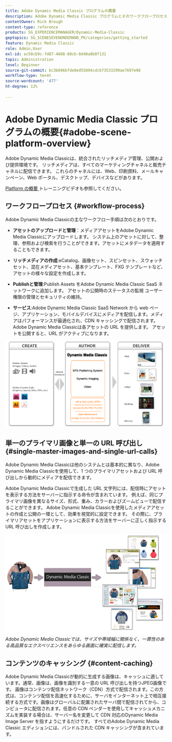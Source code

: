 ```yaml
---
title: Adobe Dynamic Media Classic プログラムの概要
description: Adobe Dynamic Media Classic プログラムとそのワークフロープロセス全体の概要です。
contentOwner: Rick Brough
content-type: reference
products: SG_EXPERIENCEMANAGER/Dynamic-Media-Classic
geptopics: SG_SCENESEVENONDEMAND_PK/categories/getting_started
feature: Dynamic Media Classic
role: Admin,User
exl-id: ac50cb9c-fd87-4608-80cb-8d40a0b8f131
topic: Administration
level: Beginner
source-git-commit: bc3b696bfde0ed55894cdcbf3533299ae7697e98
workflow-type: tm+mt
source-wordcount: '477'
ht-degree: 12%

---
```


# Adobe Dynamic Media Classic プログラムの概要{#adobe-scene-platform-overview}

Adobe Dynamic Media Classicは、統合されたリッチメディア管理、公開および提供環境です。 リッチメディアは、すべてのマーケティングチャネルと販売チャネルに配信できます。 これらのチャネルには、Web、印刷資料、メールキャンペーン、Web ポータル、デスクトップ、デバイスなどがあります。

[Platform の概要 ](https://s7d5.scene7.com/s7viewers/html5/VideoViewer.html?videoserverurl=https://s7d5.scene7.com/is/content/&amp;emailurl=https://s7d5.scene7.com/s7/emailFriend&amp;serverUrl=https://s7d5.scene7.com/is/image/&amp;config=Scene7SharedAssets/Universal_HTML5_Video&amp;contenturl=https://s7d5.scene7.com/skins/&amp;asset=S7tutorials/572_Platform%20Overview_converted%20renamed_Getting%20Started-AVS) トレーニングビデオも参照してください。

## ワークフロープロセス {#workflow-process}

Adobe Dynamic Media Classicの主なワークフロー手順は次のとおりです。

* **アセットのアップロードと管理**：メディアアセットをAdobe Dynamic Media Classicにアップロードします。 システム上のアセットに対して、整理、参照および検索を行うことができます。アセットにメタデータを適用することもできます。

* **リッチメディアの作成**:eCatalog、画像セット、スピンセット、スウォッチセット、混在メディアセット、基本テンプレート、FXG テンプレートなど、アセットの様々な設定を作成します。

* **Publishと管理**:Publish Assets をAdobe Dynamic Media Classic SaaS ネットワークに追加します。 アセットの公開時のステータスの監視 ユーザー権限の管理とセキュリティの維持。

* **サービス**:Adobe Dynamic Media Classic SaaS Network から web ページ、アプリケーション、モバイルデバイスにメディアを配信します。メディアはパフォーマンスが最適化され、CDN キャッシングで配信されます。 Adobe Dynamic Media Classicは各アセットの URL を提供します。 アセットを公開すると、URL がアクティブになります。

![Adobe Dynamic Media Classic ワークフロープロセス ](/help/using/assets/gs_workflow.png)

## 単一のプライマリ画像と単一の URL 呼び出し {#single-master-images-and-single-url-calls}

Adobe Dynamic Media Classicは他のシステムとは基本的に異なり、Adobe Dynamic Media Classicを使用して、1 つのプライマリアセットおよび URL 呼び出しから動的にメディアを配信できます。

Adobe Dynamic Media Classicで生成した URL 文字列には、配信時にアセットを表示する方法をサーバーに指示する命令が含まれています。 例えば、同じプライマリ画像を異なるサイズ、形式、重み、カラーおよびズームビューで配信することができます。 Adobe Dynamic Media Classicを使用したメディアアセットの作成と公開の一環として、効果を視覚的に設定できます。 その際に、プライマリアセットをアプリケーションに表示する方法をサーバーに正しく指示する URL 呼び出しを作成します。

![Adobe Dynamic Media Classicは、同じプライマリ画像を異なるメディアに、異なるサイズおよび形式で配信できます。](/help/using/assets/gs_dynamic_publishing.png)
*Adobe Dynamic Media Classicでは、サイズや帯域幅に関係なく、一貫性のある高品質なエクスペリエンスをあらゆる画面に確実に配信します。*

## コンテンツのキャッシング {#content-caching}

Adobe Dynamic Media Classicが動的に生成する画像は、キャッシュに適しています。通常、画像は、画像を識別する一意の URL 呼び出しを持つJPEG画像です。 画像はコンテンツ配信ネットワーク（CDN）方式で配信されます。この方式は、コンテンツ配信を高速化するために、サーバをインターネット上で相互接続する方式です。画像はグローバルに配置されたサーバ間で配信されてから、コンピュータに配信されます。任意の CDN ベンダーを使用してキャッシュメカニズムを実装する場合は、サーバー名を変更して CDN 対応のDynamic Media Image Server を指すようにするだけです。 すべてのAdobe Dynamic Media Classic エディションには、バンドルされた CDN キャッシングが含まれています。
